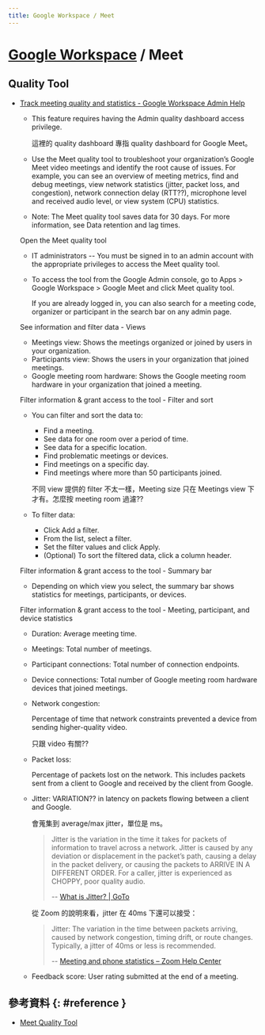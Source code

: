 ```yaml
---
title: Google Workspace / Meet
---
```

# [Google Workspace](gws.md) / Meet

## Quality Tool

  - [Track meeting quality and statistics \- Google Workspace Admin Help](https://support.google.com/a/answer/9204857?hl=en)

      - This feature requires having the Admin quality dashboard access privilege.

        這裡的 quality dashboard 專指 quality dashboard for Google Meet。

      - Use the Meet quality tool to troubleshoot your organization’s Google Meet video meetings and identify the root cause of issues. For example, you can see an overview of meeting metrics, find and debug meetings, view network statistics (jitter, packet loss, and congestion), network connection delay (RTT??), microphone level and received audio level, or view system (CPU) statistics.

      - Note: The Meet quality tool saves data for 30 days. For more information, see Data retention and lag times.

    Open the Meet quality tool

      - IT administrators -- You must be signed in to an admin account with the appropriate privileges to access the Meet quality tool.

      - To access the tool from the Google Admin console, go to Apps > Google Workspace > Google Meet and click Meet quality tool.

        If you are already logged in, you can also search for a meeting code, organizer or participant in the search bar on any admin page.

    See information and filter data - Views

      - Meetings view: Shows the meetings organized or joined by users in your organization.
      - Participants view: Shows the users in your organization that joined meetings.
      - Google meeting room hardware: Shows the Google meeting room hardware in your organization that joined a meeting.

    Filter information & grant access to the tool - Filter and sort

      - You can filter and sort the data to:

          - Find a meeting.
          - See data for one room over a period of time.
          - See data for a specific location.
          - Find problematic meetings or devices.
          - Find meetings on a specific day.
          - Find meetings where more than 50 participants joined.

        不同 view 提供的 filter 不太一樣，Meeting size 只在 Meetings view 下才有。怎麼按 meeting room 過濾??

      - To filter data:

          - Click Add a filter.
          - From the list, select a filter.
          - Set the filter values and click Apply.
          - (Optional) To sort the filtered data, click a column header.

    Filter information & grant access to the tool - Summary bar

      - Depending on which view you select, the summary bar shows statistics for meetings, participants, or devices.

    Filter information & grant access to the tool - Meeting, participant, and device statistics

      - Duration: Average meeting time.
      - Meetings: Total number of meetings.
      - Participant connections: Total number of connection endpoints.
      - Device connections: Total number of Google meeting room hardware devices that joined meetings.

      - Network congestion:

        Percentage of time that network constraints prevented a device from sending higher-quality video.

        只跟 video 有關??

      - Packet loss:

        Percentage of packets lost on the network. This includes packets sent from a client to Google and received by the client from Google.

      - Jitter: VARIATION?? in latency on packets flowing between a client and Google.

        會蒐集到 average/max jitter，單位是 ms。

        > Jitter is the variation in the time it takes for packets of information to travel across a network. Jitter is caused by any deviation or displacement in the packet’s path, causing a delay in the packet delivery, or causing the packets to ARRIVE IN A DIFFERENT ORDER. For a caller, jitter is experienced as CHOPPY, poor quality audio.
        >
        > -- [What is Jitter? \| GoTo](https://www.goto.com/resources/glossary/jitter)

        從 Zoom 的說明來看，jitter 在 40ms 下還可以接受：

        > Jitter: The variation in the time between packets arriving, caused by network congestion, timing drift, or route changes. Typically, a jitter of 40ms or less is recommended.
        >
        > -- [Meeting and phone statistics – Zoom Help Center](https://support.zoom.us/hc/en-us/articles/202920719-Meeting-and-phone-statistics)

      - Feedback score: User rating submitted at the end of a meeting.

## 參考資料 {: #reference }

  - [Meet Quality Tool](https://meet.google.com/tools/quality/admin)
